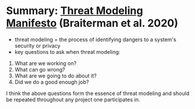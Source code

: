 # Summary: [Threat Modeling Manifesto](https://www.threatmodelingmanifesto.org/) (Braiterman et al. 2020)

- threat modeling = the process of identifying dangers to a system's security or privacy
- key questions to ask when threat modeling:
1. What are we working on?
2. What can go wrong?
3. What are we going to do about it?
4. Did we do a good enough job?

I think the above questions form the essence of threat modeling and should be repeated throughout any project one participates in.
